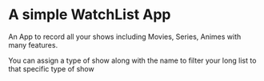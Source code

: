 # A simple WatchList App

An App to record all your shows including Movies, Series, Animes with many features.

You can assign a type of show along with the name to filter your long list to that specific type of show
